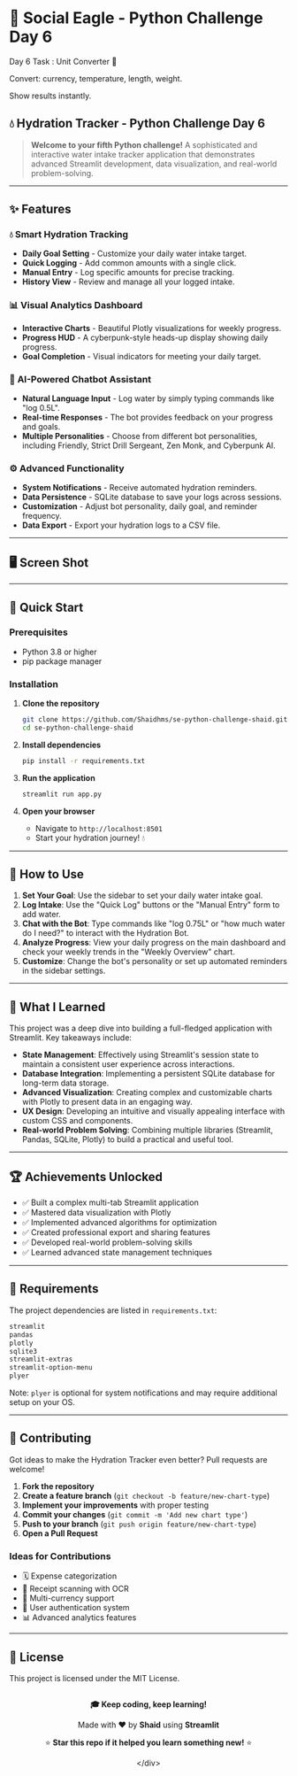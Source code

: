 # 🦅 Social Eagle - Python Challenge Day 6

Day 6 Task : 
Unit Converter 🔄

Convert: currency, temperature, length, weight.

Show results instantly.

## 💧 Hydration Tracker - Python Challenge Day 6

> **Welcome to your fifth Python challenge\!** A sophisticated and interactive water intake tracker application that demonstrates advanced Streamlit development, data visualization, and real-world problem-solving.

-----

## ✨ Features

### 💧 **Smart Hydration Tracking**

  - **Daily Goal Setting** - Customize your daily water intake target.
  - **Quick Logging** - Add common amounts with a single click.
  - **Manual Entry** - Log specific amounts for precise tracking.
  - **History View** - Review and manage all your logged intake.

### 📊 **Visual Analytics Dashboard**

  - **Interactive Charts** - Beautiful Plotly visualizations for weekly progress.
  - **Progress HUD** - A cyberpunk-style heads-up display showing daily progress.
  - **Goal Completion** - Visual indicators for meeting your daily target.

### 🤖 **AI-Powered Chatbot Assistant**

  - **Natural Language Input** - Log water by simply typing commands like "log 0.5L".
  - **Real-time Responses** - The bot provides feedback on your progress and goals.
  - **Multiple Personalities** - Choose from different bot personalities, including Friendly, Strict Drill Sergeant, Zen Monk, and Cyberpunk AI.

### ⚙️ **Advanced Functionality**

  - **System Notifications** - Receive automated hydration reminders.
  - **Data Persistence** - SQLite database to save your logs across sessions.
  - **Customization** - Adjust bot personality, daily goal, and reminder frequency.
  - **Data Export** - Export your hydration logs to a CSV file.

-----

## 🖥️ Screen Shot

-----

## 🚀 Quick Start

### Prerequisites

  - Python 3.8 or higher
  - pip package manager

### Installation

1.  **Clone the repository**

    ```bash
    git clone https://github.com/Shaidhms/se-python-challenge-shaid.git
    cd se-python-challenge-shaid
    ```

2.  **Install dependencies**

    ```bash
    pip install -r requirements.txt
    ```

3.  **Run the application**

    ```bash
    streamlit run app.py
    ```

4.  **Open your browser**

      - Navigate to `http://localhost:8501`
      - Start your hydration journey\! 💧

-----

## 🎯 How to Use

1.  **Set Your Goal**: Use the sidebar to set your daily water intake goal.
2.  **Log Intake**: Use the "Quick Log" buttons or the "Manual Entry" form to add water.
3.  **Chat with the Bot**: Type commands like "log 0.75L" or "how much water do I need?" to interact with the Hydration Bot.
4.  **Analyze Progress**: View your daily progress on the main dashboard and check your weekly trends in the "Weekly Overview" chart.
5.  **Customize**: Change the bot's personality or set up automated reminders in the sidebar settings.

-----

## 🧠 What I Learned

This project was a deep dive into building a full-fledged application with Streamlit. Key takeaways include:

  - **State Management**: Effectively using Streamlit's session state to maintain a consistent user experience across interactions.
  - **Database Integration**: Implementing a persistent SQLite database for long-term data storage.
  - **Advanced Visualization**: Creating complex and customizable charts with Plotly to present data in an engaging way.
  - **UX Design**: Developing an intuitive and visually appealing interface with custom CSS and components.
  - **Real-world Problem Solving**: Combining multiple libraries (Streamlit, Pandas, SQLite, Plotly) to build a practical and useful tool.

-----
## 🏆 Achievements Unlocked

  - ✅ Built a complex multi-tab Streamlit application
  - ✅ Mastered data visualization with Plotly
  - ✅ Implemented advanced algorithms for optimization
  - ✅ Created professional export and sharing features
  - ✅ Developed real-world problem-solving skills
  - ✅ Learned advanced state management techniques
-----

## 📝 Requirements

The project dependencies are listed in `requirements.txt`:

```txt
streamlit
pandas
plotly
sqlite3
streamlit-extras
streamlit-option-menu
plyer
```

Note: `plyer` is optional for system notifications and may require additional setup on your OS.

-----

## 🤝 Contributing

Got ideas to make the Hydration Tracker even better? Pull requests are welcome\!

1.  **Fork the repository**
2.  **Create a feature branch** (`git checkout -b feature/new-chart-type`)
3.  **Implement your improvements** with proper testing
4.  **Commit your changes** (`git commit -m 'Add new chart type'`)
5.  **Push to your branch** (`git push origin feature/new-chart-type`)
6.  **Open a Pull Request**

### Ideas for Contributions

  - 🗓️ Expense categorization
  - 📸 Receipt scanning with OCR
  - 💱 Multi-currency support
  - 🔐 User authentication system
  - 📊 Advanced analytics features

-----

## 📄 License

This project is licensed under the MIT License.

## 

<div align="center"\>

**🎓 Keep coding, keep learning\!**

Made with ❤️ by **Shaid** using **Streamlit**

⭐ **Star this repo if it helped you learn something new\!** ⭐

</div\>
